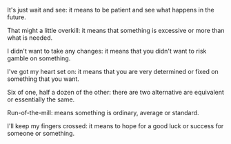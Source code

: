 It's just wait and see: it means to be patient and see what happens in the future.

That might a little overkill: it means that something is excessive or more than what is needed. 

I didn't want to take any changes: it means that you didn't want to risk gamble on something.

I've got my heart set on: it means that you are very determined or fixed on something that you want. 

Six of one, half a dozen of the other: there are two alternative are equivalent or essentially the same.

Run-of-the-mill: means something is ordinary, average or standard.

I'll keep my fingers crossed: it means to hope for a good luck or success for someone or something. 